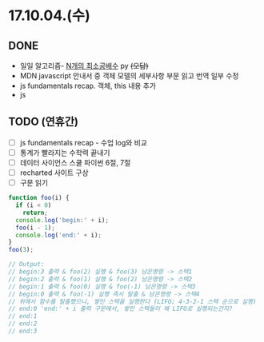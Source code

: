 # 17.10.04.(수)

## DONE

* 일일 알고리즘- [N개의 최소공배수](https://programmers.co.kr/learn/challenge_codes/29) py ~~(오답)~~
* MDN javascript 안내서 중 객체 모델의 세부사항 부문 읽고 번역 일부 수정
* js fundamentals recap. 객체, this 내용 추가
* js 

## TODO (연휴간)

* [ ] js fundamentals recap - 수업 log와 비교
* [ ] 통계가 빨라지는 수학력 끝내기
* [ ] 데이터 사이언스 스쿨 파이썬 6절, 7절
* [ ] recharted 사이트 구상
* [ ] 구문 읽기

```javascript
function foo(i) {
  if (i < 0)
    return;
  console.log('begin:' + i);
  foo(i - 1);
  console.log('end:' + i);
}
foo(3);

// Output:
// begin:3 출력 & foo(2) 실행 & foo(3) 남은명령 -> 스택1
// begin:2 출력 & foo(1) 실행 & foo(2) 남은명령 -> 스택2
// begin:1 출력 & foo(0) 실행 & foo(-1) 남은명령 -> 스택3
// begin:0 출력 & foo(-1) 실행 즉시 탈출 & 남은명령 -> 스택4
// 위에서 함수를 탈출했으니, 쌓인 스택을 실행한다 (LIFO; 4-3-2-1 스택 순으로 실행)
// end:0 'end:' + i 출력 구문에서, 쌓인 스택들이 왜 LIFO로 실행되는건지?
// end:1
// end:2
// end:3
```